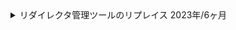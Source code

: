 <details>
  <summary>
    リダイレクタ管理ツールのリプレイス
    <span>2023年/6ヶ月</span>
  </summary>
  <div>
    <ul>
      <li><strong>カテゴリ:</strong> <span>webサービス</span> <span>自社</span></li>
      <li><strong>担当工程:</strong> <span>設計</span> <span>コーディング</span> <span>テスト</span> <span>運用/保守</span></li>
      <li><strong>職種・役割:</strong> <span>バックエンド</span> <span>フロントエンド</span> <span>インフラ</span></li>
      <li><strong>使用技術:</strong> <span>Python</span> <span>Flask</span> <span>TypeScript</span> <span>React</span> <span>AWS</span> <span>Docker</span> <span>GitHub</span> <span>GitHub Actions</span> <span>Datadog</span> <span>CI/CD</span> <span>API</span> <span>PostgreSQL</span></li>
    </ul>
  </div>
  <div class="markdown-content">

## プロジェクト概要

リダイレクタ管理ツールのリプレイス

## チーム情報

チーム人数：2名<br/>※ 上長がコードレビューを担当

## 開発・実装内容

### 【概要】

PerlとPHPでフルスクラッチ実装された既存システムをPython（Flask）とReact（TypeScript）にリプレイス。<br/>システムの設計から実装、インフラ構築、CI/CDパイプラインの構築、アプリケーションの監視までを一貫して行った。

### 【内容】

サービス品質向上のため、バックエンドとフロントエンドの全面的なリプレイスを行い、インフラも刷新。<br/>API仕様書の作成、クラス設計、ログ設計、例外設計、AWS構成の設計を実施し、CI/CDパイプラインと監視システムを構築。

### 【課題・問題点】

既存システムは保守性が低く、新機能追加やバグ修正が困難だった。<br/>また、監視機能が不十分で、サービス障害発生時の対応が遅れる可能性があった。不要な機能も多く含まれていた。

### 【使用した技術】

- **設計**
  - **API仕様書**: OpenAPIを使用して詳細なAPI仕様書を作成。
  - **クラス設計**: 再利用性と保守性を高めるためのクラス設計を実施。
  - **ログ設計**: 問題発生時の迅速な対応を可能にするための詳細なログ設計を行う。
  - **例外設計**: 予期しないエラー発生時の安定性を確保するための例外処理設計を実施。
  - **AWS構成の設計**: 可用性とスケーラビリティを考慮したAWSインフラの設計を行う。
- **開発**
  - **バックエンド**: Python（Flask）を用いて構築。
  - **フロントエンド**: React（TypeScript）を用いて実装。
- **インフラ**: Dockerを用いて環境構築を行い、AWSでインフラを構築。
- **CI/CD**: GitHub Actionsを使用してCI/CDパイプラインを構築。
- **監視**: MackerelとDatadogを利用して、アプリケーションとインフラの監視を実装。

### 【成果】

- システム保守の効率化と品質向上を達成。
- 自動化されたデプロイによりリリースサイクルを短縮。
- 不要な機能を削減し、システムのシンプル化と効率化を実現。
- リアルタイムの監視体制により、将来の障害発生時の対応時間を大幅に短縮できる見込み。

## 使用技術（まとめ）

- **プログラミング言語**: Python, TypeScript
- **フレームワーク**: Flask, React
- **データベース**: PostgreSQL
- **インフラ**: AWS
- **コンテナ**: Docker
- **CI/CD**: GitHub Actions
- **バージョン管理**: Git, GitHub
- **監視ツール**: Mackerel, Datadog
- **その他ツール**: Twilio
  </div>
</details>
